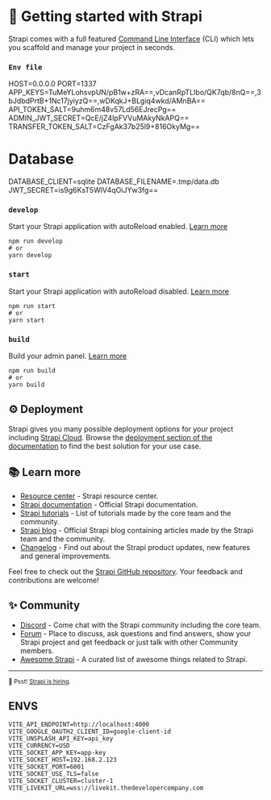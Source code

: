 # 🚀 Getting started with Strapi

Strapi comes with a full featured [Command Line Interface](https://docs.strapi.io/dev-docs/cli) (CLI) which lets you scaffold and manage your project in seconds.

### `Env file`

HOST=0.0.0.0
PORT=1337
APP_KEYS=TuMeYLohsvpUN/pB1w+zRA==,vDcanRpTLIbo/QK7qb/8nQ==,3bJdbdPrtB+1Nc17jyiyzQ==,wDKqkJ+BLgiq4wkd/AMnBA==
API_TOKEN_SALT=9uhm6m48v57Ld56EJrecPg==
ADMIN_JWT_SECRET=QcE/jZ4IpFVVuMAkyNkAPQ==
TRANSFER_TOKEN_SALT=CzFgAk37b25l9+816OkyMg==

# Database

DATABASE_CLIENT=sqlite
DATABASE_FILENAME=.tmp/data.db
JWT_SECRET=is9g6KsT5WlV4qOiJYw3fg==

### `develop`

Start your Strapi application with autoReload enabled. [Learn more](https://docs.strapi.io/dev-docs/cli#strapi-develop)

```
npm run develop
# or
yarn develop
```

### `start`

Start your Strapi application with autoReload disabled. [Learn more](https://docs.strapi.io/dev-docs/cli#strapi-start)

```
npm run start
# or
yarn start
```

### `build`

Build your admin panel. [Learn more](https://docs.strapi.io/dev-docs/cli#strapi-build)

```
npm run build
# or
yarn build
```

## ⚙️ Deployment

Strapi gives you many possible deployment options for your project including [Strapi Cloud](https://cloud.strapi.io). Browse the [deployment section of the documentation](https://docs.strapi.io/dev-docs/deployment) to find the best solution for your use case.

## 📚 Learn more

- [Resource center](https://strapi.io/resource-center) - Strapi resource center.
- [Strapi documentation](https://docs.strapi.io) - Official Strapi documentation.
- [Strapi tutorials](https://strapi.io/tutorials) - List of tutorials made by the core team and the community.
- [Strapi blog](https://strapi.io/blog) - Official Strapi blog containing articles made by the Strapi team and the community.
- [Changelog](https://strapi.io/changelog) - Find out about the Strapi product updates, new features and general improvements.

Feel free to check out the [Strapi GitHub repository](https://github.com/strapi/strapi). Your feedback and contributions are welcome!

## ✨ Community

- [Discord](https://discord.strapi.io) - Come chat with the Strapi community including the core team.
- [Forum](https://forum.strapi.io/) - Place to discuss, ask questions and find answers, show your Strapi project and get feedback or just talk with other Community members.
- [Awesome Strapi](https://github.com/strapi/awesome-strapi) - A curated list of awesome things related to Strapi.

---

<sub>🤫 Psst! [Strapi is hiring](https://strapi.io/careers).</sub>

## ENVS

```
VITE_API_ENDPOINT=http://localhost:4000
VITE_GOOGLE_OAUTH2_CLIENT_ID=google-client-id
VITE_UNSPLASH_API_KEY=api_key
VITE_CURRENCY=USD
VITE_SOCKET_APP_KEY=app-key
VITE_SOCKET_HOST=192.168.2.123
VITE_SOCKET_PORT=6001
VITE_SOCKET_USE_TLS=false
VITE_SOCKET_CLUSTER=cluster-1
VITE_LIVEKIT_URL=wss://livekit.thedevelopercompany.com
```
